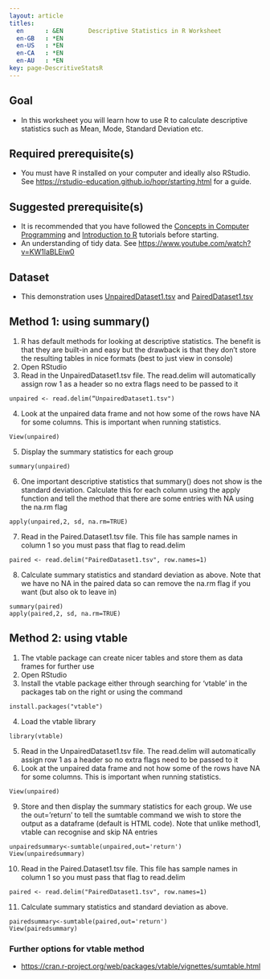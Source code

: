 ```yaml
---
layout: article
titles:
  en      : &EN       Descriptive Statistics in R Worksheet
  en-GB   : *EN
  en-US   : *EN
  en-CA   : *EN
  en-AU   : *EN
key: page-DescritiveStatsR
---
```

## Goal
*	In this worksheet you will learn how to use R to calculate descriptive statistics such as Mean, Mode, Standard Deviation etc.

## Required prerequisite(s)
*	You must have R installed on your computer and ideally also RStudio. See https://rstudio-education.github.io/hopr/starting.html for a guide.

## Suggested prerequisite(s)
* It is recommended that you have followed the [Concepts in Computer Programming](https://conmeehan.github.io/PathogenDataCourse/ConceptsInComputerProgramming) and [Introduction to R](https://conmeehan.github.io/PathogenDataCourse/IntroToR) tutorials before starting.
*	An understanding of tidy data. See https://www.youtube.com/watch?v=KW1laBLEiw0 

## Dataset
*	This demonstration uses [UnpairedDataset1.tsv](https://conmeehan.github.io/PathogenDataCourse/Datasets/UnpairedDataset1.tsv) and [PairedDataset1.tsv](https://conmeehan.github.io/PathogenDataCourse/Datasets/PairedDataset1.tsv)

## Method 1: using summary()
1.	R has default methods for looking at descriptive statistics. The benefit is that they are built-in and easy but the drawback is that they don’t store the resulting tables in nice formats (best to just view in console)
2.	Open RStudio
3.	Read in the UnpairedDataset1.tsv file. The read.delim will automatically assign row 1 as a header so no extra flags need to be passed to it
```console
unpaired <- read.delim(“UnpairedDataset1.tsv")
```
4.	Look at the unpaired data frame and not how some of the rows have NA for some columns. This is important when running statistics.
```console
View(unpaired)
```
5.	Display the summary statistics for each group
```console
summary(unpaired)
```
6.	One important descriptive statistics that summary() does not show is the standard deviation. Calculate this for each column using the apply function and tell the method that there are some entries with NA using the na.rm flag
```console
apply(unpaired,2, sd, na.rm=TRUE) 
```
7.	Read in the Paired.Dataset1.tsv file. This file has sample names in column 1 so you must pass that flag to read.delim
```console
paired <- read.delim("PairedDataset1.tsv", row.names=1)
```
8.	Calculate summary statistics and standard deviation as above. Note that we have no NA in the paired data so can remove the na.rm flag if you want (but also ok to leave in)
```console
summary(paired)
apply(paired,2, sd, na.rm=TRUE)
```

## Method 2: using vtable
1.	The vtable package can create nicer tables and store them as data frames for further use
2.	Open RStudio
3.	Install the vtable package either through searching for ‘vtable’ in the packages tab on the right or using the command
```console
install.packages("vtable")
```
4.	Load the vtable library
```console
library(vtable)
```
5.	Read in the UnpairedDataset1.tsv file. The read.delim will automatically assign row 1 as a header so no extra flags need to be passed to it
6.	Look at the unpaired data frame and not how some of the rows have NA for some columns. This is important when running statistics.
```console
View(unpaired)
```
9.	Store and then display the summary statistics for each group. We use the out=’return’ to tell the sumtable command we wish to store the output as a dataframe (default is HTML code). Note that unlike method1, vtable can recognise and skip NA entries
```console
unpairedsummary<-sumtable(unpaired,out='return')
View(unpairedsummary)
```
10.	Read in the Paired.Dataset1.tsv file. This file has sample names in column 1 so you must pass that flag to read.delim
```console
paired <- read.delim("PairedDataset1.tsv", row.names=1)
```
11.	Calculate summary statistics and standard deviation as above. 
```console
pairedsummary<-sumtable(paired,out='return')
View(pairedsummary)
```


### Further options for vtable method
*	https://cran.r-project.org/web/packages/vtable/vignettes/sumtable.html 
